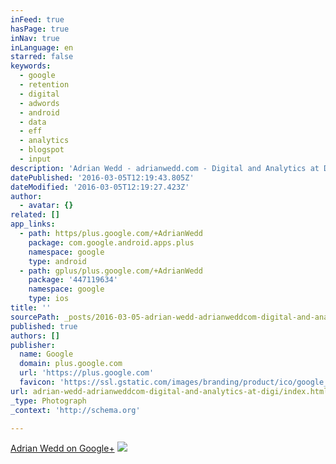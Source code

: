 ```yaml
---
inFeed: true
hasPage: true
inNav: true
inLanguage: en
starred: false
keywords:
  - google
  - retention
  - digital
  - adwords
  - android
  - data
  - eff
  - analytics
  - blogspot
  - input
description: 'Adrian Wedd - adrianwedd.com - Digital and Analytics at Digital Agency - Cygnet, Tasmania'
datePublished: '2016-03-05T12:19:43.805Z'
dateModified: '2016-03-05T12:19:27.423Z'
author:
  - avatar: {}
related: []
app_links:
  - path: https/plus.google.com/+AdrianWedd
    package: com.google.android.apps.plus
    namespace: google
    type: android
  - path: gplus/plus.google.com/+AdrianWedd
    package: '447119634'
    namespace: google
    type: ios
title: ''
sourcePath: _posts/2016-03-05-adrian-wedd-adrianweddcom-digital-and-analytics-at-digi.md
published: true
authors: []
publisher:
  name: Google
  domain: plus.google.com
  url: 'https://plus.google.com'
  favicon: 'https://ssl.gstatic.com/images/branding/product/ico/google_plus_alldp.ico'
url: adrian-wedd-adrianweddcom-digital-and-analytics-at-digi/index.html
_type: Photograph
_context: 'http://schema.org'

---
```

[Adrian Wedd on Google+][0]
![](https://the-grid-user-content.s3-us-west-2.amazonaws.com/0c537dc4-56d3-4b24-b394-6873f433a69e.png)

[0]: https://plus.google.com/+AdrianWedd